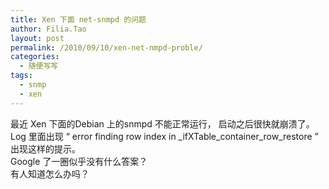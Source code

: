 ```yaml
---
title: Xen 下面 net-snmpd 的问题
author: Filia.Tao
layout: post
permalink: /2010/09/10/xen-net-nmpd-proble/
categories:
  - 随便写写
tags:
  - snmp
  - xen
---
```

最近 Xen 下面的Debian 上的snmpd 不能正常运行， 启动之后很快就崩溃了。  
Log 里面出现 “ error finding row index in \_ifXTable\_container\_row\_restore ” 出现这样的提示。  
Google 了一圈似乎没有什么答案？  
有人知道怎么办吗？
